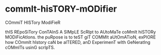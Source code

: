 # commIt-hisTORY-mODifier
COmmiT HISTory ModiFieR

thIS REpoSiTory ConTAInS A SIMpLE ScRIpt to AUtoMaTe coMmIt hiSTORy MODiFicAtIons. the puRpose is to teST giT COMMIt aUtOmATioN, exPlORE how COmmIt hIstory caN be alTERED, anD ExperimenT wIth GeNeratIng cOMmITs usinG scrIpTS.
